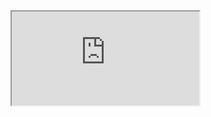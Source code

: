 <div id="container" style="align:center;"><span class="skype-button rounded" data-bot-id="43882228-84dd-4797-ae33-6b63538f06ec" data-text="Lies, Lies, Lies!"></span>
<script src="https://latest-swc.cdn.skype.com/sdk/v1/sdk.js"></script>
<iframe src='https://webchat.botframework.com/embed/chucklesbot?s=utHNrSJtGuM.cwA.9VY.uPy7hQRUk8HDNEsTJTe_FwuTgBt6gZLkHrzX0KZ-UVs'></iframe></div>
